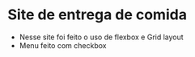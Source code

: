 # Site de entrega de comida

 - Nesse site foi feito o uso de flexbox e Grid layout
 - Menu feito com checkbox
